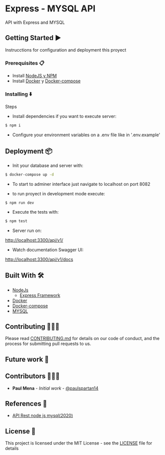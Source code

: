 # Express - MYSQL API

API with Express and MYSQL

## Getting Started :arrow_forward:

Instrucctions for configuration and deployment this proyect

### Prerequisites :clipboard:

- Install [NodeJS y NPM](https://nodejs.org/es/download/)
- Install [Docker](https://docs.docker.com/engine/install/) y [Docker-compose](https://docs.docker.com/compose/install/)

### Installing :arrow_down:

Steps

- Install dependencies if you want to execute server:
```sh
$ npm i
```
- Configure your environment variables on a .env file like in '.env.example'

## Deployment :package:

- Init your database and server with:
```sh
$ docker-compose up -d
```

- To start to adminer interface just navigate to localhost on port 8082


- to run proyect in development mode execute:
```
$ npm run dev
```

- Execute the tests with:
```sh
$ npm test
```

- Server run on:

[http://localhost:3300/api/v1/](http://localhost:3300/api/v1/)

- Watch documentation Swagger UI:

[http://localhost:3300/api/v1/docs](http://localhost:3300/api/v1/docs)

## Built With :hammer_and_wrench:

- [NodeJs](https://nodejs.org/es/)
  - [Express Framework](https://expressjs.com/es/)
- [Docker](https://docs.docker.com/)
- [Docker-compose](https://docs.docker.com/compose/)
- [MYSQL](https://www.mysql.com/)

## Contributing :family_man_man_boy:

Please read [CONTRIBUTING.md](https://www.aaaimx.org/cod) for details on our code of conduct, and the process for submitting pull requests to us.

## Future work :rocket:

## Contributors :family_man_man_boy:

- **Paul Mena** - _Initial work_ - [@paulspartan14](https://github.com/paulspartan14)

## References :link:

- [API Rest node js mysql(2020)](https://www.youtube.com/watch?v=_Fh13KHVJU0&list=PLTUzJ8zLXj1zabIVKysqm_VjO6-jpyUIz)

## License :page_facing_up:

This project is licensed under the MIT License - see the [LICENSE](LICENSE) file for details
